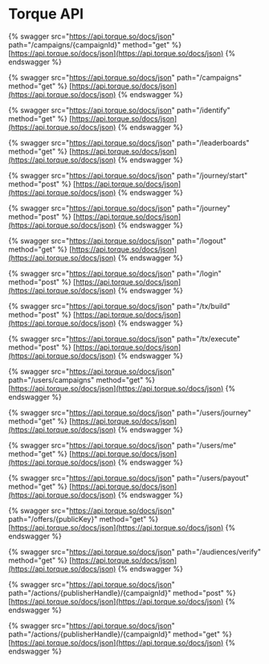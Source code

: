 # Torque API

{% swagger src="https://api.torque.so/docs/json" path="/campaigns/{campaignId}" method="get" %}
[https://api.torque.so/docs/json](https://api.torque.so/docs/json)
{% endswagger %}

{% swagger src="https://api.torque.so/docs/json" path="/campaigns" method="get" %}
[https://api.torque.so/docs/json](https://api.torque.so/docs/json)
{% endswagger %}

{% swagger src="https://api.torque.so/docs/json" path="/identify" method="get" %}
[https://api.torque.so/docs/json](https://api.torque.so/docs/json)
{% endswagger %}

{% swagger src="https://api.torque.so/docs/json" path="/leaderboards" method="get" %}
[https://api.torque.so/docs/json](https://api.torque.so/docs/json)
{% endswagger %}

{% swagger src="https://api.torque.so/docs/json" path="/journey/start" method="post" %}
[https://api.torque.so/docs/json](https://api.torque.so/docs/json)
{% endswagger %}

{% swagger src="https://api.torque.so/docs/json" path="/journey" method="post" %}
[https://api.torque.so/docs/json](https://api.torque.so/docs/json)
{% endswagger %}

{% swagger src="https://api.torque.so/docs/json" path="/logout" method="get" %}
[https://api.torque.so/docs/json](https://api.torque.so/docs/json)
{% endswagger %}

{% swagger src="https://api.torque.so/docs/json" path="/login" method="post" %}
[https://api.torque.so/docs/json](https://api.torque.so/docs/json)
{% endswagger %}

{% swagger src="https://api.torque.so/docs/json" path="/tx/build" method="post" %}
[https://api.torque.so/docs/json](https://api.torque.so/docs/json)
{% endswagger %}

{% swagger src="https://api.torque.so/docs/json" path="/tx/execute" method="post" %}
[https://api.torque.so/docs/json](https://api.torque.so/docs/json)
{% endswagger %}

{% swagger src="https://api.torque.so/docs/json" path="/users/campaigns" method="get" %}
[https://api.torque.so/docs/json](https://api.torque.so/docs/json)
{% endswagger %}

{% swagger src="https://api.torque.so/docs/json" path="/users/journey" method="get" %}
[https://api.torque.so/docs/json](https://api.torque.so/docs/json)
{% endswagger %}

{% swagger src="https://api.torque.so/docs/json" path="/users/me" method="get" %}
[https://api.torque.so/docs/json](https://api.torque.so/docs/json)
{% endswagger %}

{% swagger src="https://api.torque.so/docs/json" path="/users/payout" method="get" %}
[https://api.torque.so/docs/json](https://api.torque.so/docs/json)
{% endswagger %}

{% swagger src="https://api.torque.so/docs/json" path="/offers/{publicKey}" method="get" %}
[https://api.torque.so/docs/json](https://api.torque.so/docs/json)
{% endswagger %}

{% swagger src="https://api.torque.so/docs/json" path="/audiences/verify" method="get" %}
[https://api.torque.so/docs/json](https://api.torque.so/docs/json)
{% endswagger %}

{% swagger src="https://api.torque.so/docs/json" path="/actions/{publisherHandle}/{campaignId}" method="post" %}
[https://api.torque.so/docs/json](https://api.torque.so/docs/json)
{% endswagger %}

{% swagger src="https://api.torque.so/docs/json" path="/actions/{publisherHandle}/{campaignId}" method="get" %}
[https://api.torque.so/docs/json](https://api.torque.so/docs/json)
{% endswagger %}



